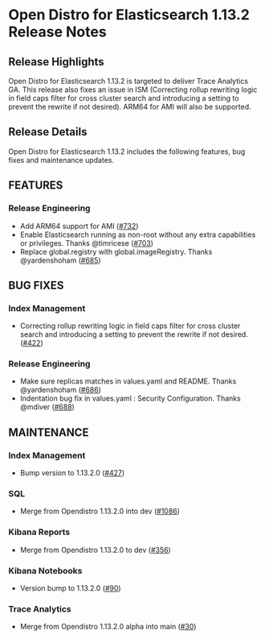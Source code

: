 # Open Distro for Elasticsearch 1.13.2 Release Notes

## Release Highlights
Open Distro for Elasticsearch 1.13.2 is targeted to deliver Trace Analytics GA. This release also fixes an issue in ISM (Correcting rollup rewriting logic in field caps filter for cross cluster search and introducing a setting to prevent the rewrite if not desired). ARM64 for AMI will also be supported. 

## Release Details
Open Distro for Elasticsearch 1.13.2 includes the following features, bug fixes and maintenance updates.

## FEATURES

### Release Engineering
* Add ARM64 support for AMI ([#732](https://github.com/opendistro-for-elasticsearch/opendistro-build/pull/732))
* Enable Elasticsearch running as non-root without any extra capabilities or privileges. Thanks @timricese ([#703](https://github.com/opendistro-for-elasticsearch/opendistro-build/pull/703))
* Replace global.registry with global.imageRegistry. Thanks @yardenshoham ([#685](https://github.com/opendistro-for-elasticsearch/opendistro-build/pull/685))


## BUG FIXES

### Index Management
* Correcting rollup rewriting logic in field caps filter for cross cluster search and introducing a setting to prevent the rewrite if not desired. ([#422](https://github.com/opendistro-for-elasticsearch/index-management/pull/422))

### Release Engineering
* Make sure replicas matches in values.yaml and README. Thanks @yardenshoham ([#686](https://github.com/opendistro-for-elasticsearch/opendistro-build/pull/686))
* Indentation bug fix in values.yaml : Security Configuration. Thanks @mdiver ([#688](https://github.com/opendistro-for-elasticsearch/opendistro-build/pull/688))


## MAINTENANCE

### Index Management
* Bump version to 1.13.2.0 ([#427](https://github.com/opendistro-for-elasticsearch/index-management/pull/427))

### SQL
* Merge from Opendistro 1.13.2.0 into dev ([#1086](https://github.com/opendistro-for-elasticsearch/sql/pull/1086))

### Kibana Reports
* Merge from Opendistro 1.13.2.0 to dev ([#356](https://github.com/opendistro-for-elasticsearch/kibana-reports/pull/356))

### Kibana Notebooks
* Version bump to 1.13.2.0 ([#90](https://github.com/opendistro-for-elasticsearch/kibana-notebooks/pull/90))

### Trace Analytics
* Merge from Opendistro 1.13.2.0 alpha into main ([#30](https://github.com/opendistro-for-elasticsearch/trace-analytics/pull/30))


